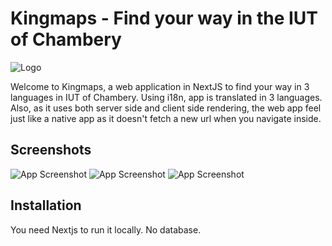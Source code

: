 #  Kingmaps - Find your way in the IUT of Chambery

![Logo](https://benoitbusnardo.fr/assets/images/projects/bonus/kingpmaps/logo.png)


Welcome to Kingmaps, a web application in NextJS to find your way in 3 languages in IUT of Chambery. 
Using i18n, app is translated in 3 languages. Also, as it uses both server side and client side rendering, the web app feel just like a native app
as it doesn't fetch a new url when you navigate inside.

## Screenshots

![App Screenshot](https://benoitbusnardo.fr/assets/images/projects/bonus/kingmaps/screen.png)
![App Screenshot](https://benoitbusnardo.fr/assets/images/projects/bonus/kingmaps/screen2.png)
![App Screenshot](https://benoitbusnardo.fr/assets/images/projects/bonus/kingmaps/screen3.png)


## Installation

You need Nextjs to run it locally. No database.

